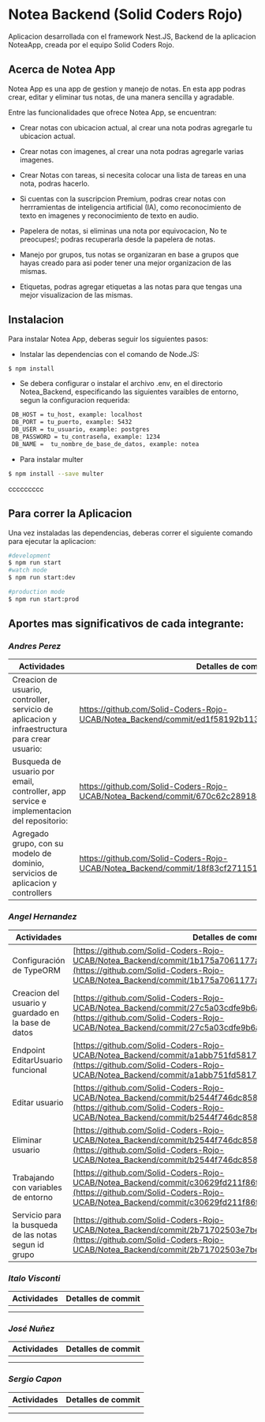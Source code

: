 # Notea Backend (Solid Coders Rojo)

Aplicacion desarrollada con el framework Nest.JS, Backend de la aplicacion NoteaApp, creada por el equipo Solid Coders Rojo.

## Acerca de Notea App

Notea App es una app de gestion y manejo de notas. En esta app podras crear, editar y eliminar tus notas, de una manera sencilla y agradable.

Entre las funcionalidades que ofrece Notea App, se encuentran:
- Crear notas con ubicacion actual, al crear una nota podras agregarle tu ubicacion actual.

- Crear notas con imagenes, al crear una nota podras agregarle varias imagenes.

- Crear Notas con tareas, si necesita colocar una lista de tareas en una nota, podras hacerlo.

- Si cuentas con la suscripcion Premium, podras crear notas con herrramientas de inteligencia artificial (IA), como reconocimiento de texto en imagenes y  reconocimiento de texto en audio.

- Papelera de notas, si eliminas una nota por equivocacion, No te preocupes!; podras recuperarla desde la papelera de notas.

- Manejo por grupos, tus notas se organizaran en base a grupos que hayas creado para asi poder tener una mejor organizacion de las mismas.

- Etiquetas, podras agregar etiquetas a las notas para que tengas una mejor visualizacion de las mismas.

## Instalacion

Para instalar Notea App, deberas seguir los siguientes pasos:

- Instalar las dependencias con el comando de Node.JS:

```bash
$ npm install
```

- Se debera configurar o instalar el archivo .env, en el directorio Notea_Backend, especificando las siguientes varaibles de entorno, segun la configuracion requerida:

```bash
 DB_HOST = tu_host, example: localhost
 DB_PORT = tu_puerto, example: 5432
 DB_USER = tu_usuario, example: postgres
 DB_PASSWORD = tu_contraseña, example: 1234
 DB_NAME =  tu_nombre_de_base_de_datos, example: notea
```

- Para instalar multer
    
```bash
$ npm install --save multer
```
ccccccccc
## Para correr la Aplicacion

Una vez instaladas las dependencias, deberas correr el siguiente comando para ejecutar la aplicacion:

```bash
#development
$ npm run start
#watch mode
$ npm run start:dev

#production mode
$ npm run start:prod
```

## Aportes mas significativos de cada integrante:
### _Andres Perez_
| Actividades                                                                                                            | Detalles de commit                                               |
|----------------------------------------------------------------------------------------------------------------------|-------------------------------------------------------|
| Creacion de usuario, controller, servicio de aplicacion y infraestructura para crear usuario: | https://github.com/Solid-Coders-Rojo-UCAB/Notea_Backend/commit/ed1f58192b1136cfcab56163fcb20a97cbb0ff19
| Busqueda de usuario por email, controller, app service e implementacion del repositorio: | https://github.com/Solid-Coders-Rojo-UCAB/Notea_Backend/commit/670c62c28918c3fd8a5d0a8969bafa7fe0e9a905
| Agregado grupo, con su modelo de dominio, servicios de aplicacion y controllers| https://github.com/Solid-Coders-Rojo-UCAB/Notea_Backend/commit/18f83cf27115125a3195cb3de0adb611adb6ef0a


### _Angel Hernandez_
| Actividades                                                                                                            | Detalles de commit                                              |
|----------------------------------------------------------------------------------------------------------------------|-------------------------------------------------------|
| Configuración de TypeORM | [https://github.com/Solid-Coders-Rojo-UCAB/Notea_Backend/commit/1b175a7061177a9aff0213b423bde5d0be87b1ef](https://github.com/Solid-Coders-Rojo-UCAB/Notea_Backend/commit/1b175a7061177a9aff0213b423bde5d0be87b1ef)
| Creacion del usuario y guardado en la base de datos | [https://github.com/Solid-Coders-Rojo-UCAB/Notea_Backend/commit/27c5a03cdfe9b6ae437f2a154de872a75ba34921](https://github.com/Solid-Coders-Rojo-UCAB/Notea_Backend/commit/27c5a03cdfe9b6ae437f2a154de872a75ba34921)
| Endpoint EditarUsuario funcional | [https://github.com/Solid-Coders-Rojo-UCAB/Notea_Backend/commit/a1abb751fd5817693eef5f215208c8cc2dc7c842](https://github.com/Solid-Coders-Rojo-UCAB/Notea_Backend/commit/a1abb751fd5817693eef5f215208c8cc2dc7c842)
| Editar usuario | [https://github.com/Solid-Coders-Rojo-UCAB/Notea_Backend/commit/b2544f746dc858dc5afaf4ddfbf79296111eb4bb](https://github.com/Solid-Coders-Rojo-UCAB/Notea_Backend/commit/b2544f746dc858dc5afaf4ddfbf79296111eb4bb)
| Eliminar usuario | [https://github.com/Solid-Coders-Rojo-UCAB/Notea_Backend/commit/b2544f746dc858dc5afaf4ddfbf79296111eb4bb](https://github.com/Solid-Coders-Rojo-UCAB/Notea_Backend/commit/b2544f746dc858dc5afaf4ddfbf79296111eb4bb)
|Trabajando con variables de entorno | [https://github.com/Solid-Coders-Rojo-UCAB/Notea_Backend/commit/c30629fd211f86f6a6aae8326f81cb7f0dcd6037](https://github.com/Solid-Coders-Rojo-UCAB/Notea_Backend/commit/c30629fd211f86f6a6aae8326f81cb7f0dcd6037)
|Servicio para la busqueda de las notas segun id grupo | [https://github.com/Solid-Coders-Rojo-UCAB/Notea_Backend/commit/2b71702503e7be815202852804557a1ff4bec1f6](https://github.com/Solid-Coders-Rojo-UCAB/Notea_Backend/commit/2b71702503e7be815202852804557a1ff4bec1f6)

### _Italo Visconti_
| Actividades                                                                                                            | Detalles de commit                                               |
|----------------------------------------------------------------------------------------------------------------------|-------------------------------------------------------|
| | 
| | 




### _José Nuñez_
| Actividades                                                                                                            | Detalles de commit                                               |
|----------------------------------------------------------------------------------------------------------------------|-------------------------------------------------------|
| | 
| | 




### _Sergio Capon_
| Actividades                                                                                                            | Detalles de commit                                               |
|----------------------------------------------------------------------------------------------------------------------|-------------------------------------------------------|
| | 
| | 




